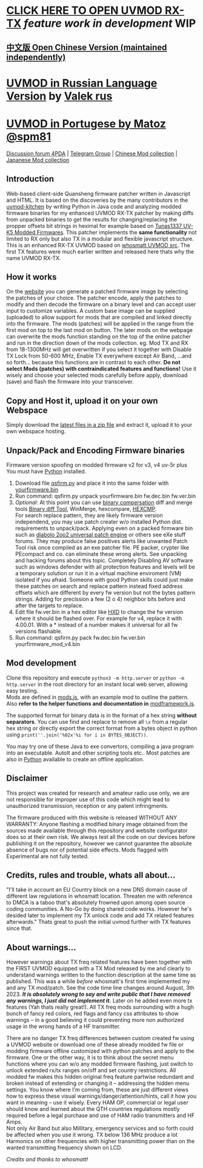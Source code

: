 # [CLICK HERE TO OPEN UVMOD RX-TX](http://uvmod.ddns.net/) *feature work in development* WIP
## [中文版 Open Chinese Version (maintained independently)](https://uvmod.xanyi.eu.org/)
# [UVMOD in Russian Language Version](https://uvmod.valek.net.ru/) by [Valek rus](https://github.com/valekrus/uvmod-russian)
# [UVMOD in Portugese by Matoz @spm81](https://meshtastic.pt/QuanSheng/)

[Discussion forum 4PDA](https://4pda.to/forum/index.php?showtopic=1071343&st=0) | [Telegram Group](https://t.me/uv_k5/34434) | [Chinese Mod collection](https://www.zhihu.com/people/troilusxi) | [Japanese Mod collection](https://www.nazononiku.com/uncategorized/uv-k5%E3%81%AE%E3%83%95%E3%82%A1%E3%83%BC%E3%83%A0%E3%82%A6%E3%82%A7%E3%82%A2%E3%82%92%E3%82%AB%E3%82%B9%E3%82%BF%E3%83%9E%E3%82%A4%E3%82%BA/686/)

## Introduction

Web-based client-side Quansheng firmware patcher written in Javascript and HTML.
It is based on the discoveries by the many contributors in the [uvmod-kitchen](https://github.com/amnemonic/Quansheng_UV-K5_Firmware/tree/main/uvmod_kitchen) by writing Python in Java code and analyzing modded firmware binaries for my enhanced UVMOD RX-TX patcher by making diffs from unpacked binaries to get the results for changing/replacing the propper offsets bit strings in heximal for example based on [Tunas1337 UV-K5 Modded Firmwares](https://github.com/Tunas1337/UV-K5-Modded-Firmwares). This patcher implements the **same functionality** not limited to RX only but also TX in a modular and flexible javascript structure. This is an enhanced RX-TX UVMOD based on [whosmatt UVMOD src](https://github.com/whosmatt/uvmod). The first TX features were much earlier written and released here thats why the name UVMOD RX-TX.

## How it works
On the [website](https://recon.ddns.net/) you can generate a patched firmware image by selecting the patches of your choice. The patcher encode, apply the patches to modify and then decode the firmware on a binary level and can accept user input to customize variables. A custom base image can be supplied (uploaded) to allow support for mods that are compiled and linked directly into the firmware. The mods (patches) will be applied in the range from the first mod on top to the last mod on button. The later mods on the webpage can overwrite the mods function standing on the top of the online patcher and run in the direction down of the mods collection. eg. Mod TX and RX from 18-1300MHz will get overwritten if you select it together with Disable TX Lock from 50-600 MHz, Enable TX everywhere except Air Band, ...and so forth... because this functions are in contrast to each other. 
**Do not select Mods (patches) with contraindicated features and functions!**
Use it wisely and choose your selected mods carefully before apply, download (save) and flash the firmware into your transceiver.

## Copy and Host it, upload it on your own Webspace

Simply download the [latest files in a zip file](https://github.com/RE3CON/uvmod/archive/refs/heads/main.zip) and extract it, upload it to your own webspace hosting.

## Unpack/Pack and Encoding Firmware binaries

Firmware version spoofing on modded firmware v2 for v3, v4 uv-5r plus<br>
You must have [Python](https://www.python.org/downloads/) installed.
1. Download file [qsfirm.py](https://github.com/RE3CON/Quansheng_UV-K5_Firmware/blob/main/firmware/qsfirm.py) and place it into the same folder with [yourfirmware.bin](https://github.com/RE3CON/Quansheng_UV-K5_Firmware/tree/main/firmware)
3. Run command: qsfirm.py unpack yourfirmware.bin fw.dec.bin fw.ver.bin
4. *Optional:* At this point you can use [binary compersation](https://en.m.wikipedia.org/wiki/Comparison_of_file_comparison_tools) diff and merge tools [Binary diff Tool](https://www.guiffy.com/Binary-Diff-Tool.html), WinMerge, hexcompare, [HEXCMP](https://hexcmp.en.lo4d.com/windows).<br> For search replace pattern, they are likely firmware version independend, you may use patch creater w/o installed Python dist. requirements to unpack/pack. Applying even on a packed firmware bin such as [diabolo 2oo2 universal patch engine](https://github.com/RE3CON/diablo2oo2-s-Universal-Patcher-dUP-Windows) or others see eXe stuff forums. They may produce false positives alerts like unwanted Patch Tool risk once compiled as an exe patcher file. PE packer, crypter like PEcompact and co. can eliminate these wrong alerts. See unpacking and hacking forums about this topic. Completely Disabling AV software such as windows defender with all protection features and levels will be a temporary solution or run it in a virtual machine enviroment (VM) isolated if you afraid. Someone with good Python skills could just make these patches on search and replace pattern instead fixed address offsets which are different by every fw version but not the bytes pattern strings. Adding for precission a few (2 o 4) neighbor bits before and after the targets to replace.
5. Edit file fw.ver.bin in a hex editor like [HXD](https://mh-nexus.de/en/hxd/) to change the fw version where it should be flashed over. For example for v4, replace it with 4.00.01. With a * instead of a number makes it universal for all fw versions flashable.
6. Run command: qsfirm.py pack fw.dec.bin fw.ver.bin yourfirmware_mod_v4.bin

## Mod development

Clone this repository and execute `python3 -m http.server` or `python -m http.server` in the root directory for an instant local web server, allowing easy testing.  
Mods are defined in [mods.js](mods.js), with an example mod to outline the pattern.  
Also __refer to the helper functions and documentation in__ [modframework.js](js/modframework.js).  

The supported format for binary data is in the format of a hex string __without separators__. You can use find and replace to remove all `\x` from a regular hex string or directly export the correct format from a bytes object in python using `print(''.join('%02x'%i for i in BYTES_OBJECT))`.

You may try one of these Java to exe convertors, compiling a java program into an executable. AutoIt and other scripting tools etc.. Most patches are also in [Python](https://github.com/amnemonic/Quansheng_UV-K5_Firmware/tree/main/uvmod_kitchen) available  to create an offline application.

## **Disclaimer** 
This project was created for research and amateur radio use only, we are not responsible for improper use of this code which might lead to unauthorized transmission, reception or any patent infringments.

The firmware produced with this website is released WITHOUT ANY WARRANTY: Anyone flashing a modified binary image obtained from the sources made available through this repository and website configurator does so at their own risk. We always test all the code on our devices before publishing it on the repository, however we cannot guarantee the absolute absence of bugs nor of potential side effects. Mods flagged with Experimental are not fully tested.

## Credits, rules and trouble, whats all about...
"I'll take in account an EU Country block on a new DNS domain cause of different law regulations in whosmatt location. Threaten me with reference to DMCA is a taboo that's absolutely frowned upon among open source coding communities. A No-Go by doing shared code works. However he's desided later to implement my TX unlock code and add TX related features afterwards." Thats great to push the initial uvmod further with TX features since that.

## About warnings...
However warnings about TX freq related features have been together with the FIRST UVMOD equipped with a TX Mod released by me and clearly to understand warnings written to the function description at the same time as published. This was a while <i>before</i> whosmatt's first time implemented my and any TX mod/patch. See the code time line changes around August, 3th 2023. 
<strong><i>It is absolutely wrong to say and write public that I have removed any warnings, I just did not implement it.</i></strong> Later on he added even more tx features (Yah thats really great!). All TX freq mods surrounding with a hugh bunch of fancy red colors, red flags and fancy css attributes to show warnings – in a good believing it could preventing more non authorized usage in the wrong hands of a HF transmitter. 

There are no danger TX freq differences between custom created fw using a UVMOD website or download one of these already modded fw file or modding firmware offline customized with python patches and apply to the firmware. One or the other way, it is to think about the secret menu functions where you can w/o any modded firmware flashing, just switch to unlock extended rx/tx ranges on/off and set country restrictions. All modded fw makes this hidden original freq feature partwise redundant and broken instead of extending or changing it – addressing the hidden menu settings. 
You know where I'm coming from, these are just different views how to express these visual warnings/danger/attention/hints, call it how you want in meaning – use it wisely. Every HAM OP, commercial or legal user should know and learned about the QTH countries regulations mostly required before a legal purchase and use of HAM radio transmitters and HF Amps.  
Not only Air Band but also Millitary, emergency services and so forth could be affected when you use it wrong. TX below 136 MHz produce a lot Harmonics on other frequencies with higher transmitting power than on the wanted transmitting  frequency shown on LCD.


*Credits and thanks to whosmatt!*

